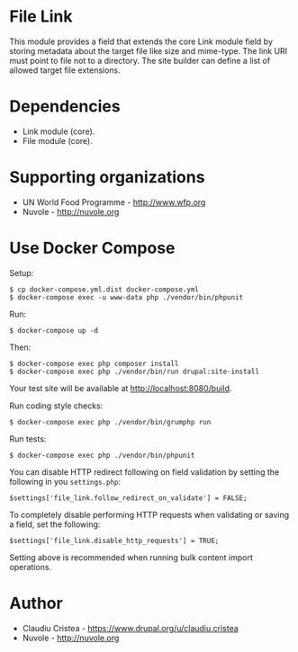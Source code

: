 # File Link

This module provides a field that extends the core Link module field by storing metadata about the target file like size
and mime-type. The link URI must point to file not to a directory. The site builder can define a list of allowed target
file extensions.

# Dependencies

- Link module (core).
- File module (core).

# Supporting organizations

- UN World Food Programme - http://www.wfp.org
- Nuvole - http://nuvole.org

# Use Docker Compose

Setup:

```
$ cp docker-compose.yml.dist docker-compose.yml
$ docker-compose exec -u www-data php ./vendor/bin/phpunit
```

Run:

```
$ docker-compose up -d
```

Then:

```
$ docker-compose exec php composer install
$ docker-compose exec php ./vendor/bin/run drupal:site-install
```

Your test site will be available at [http://localhost:8080/build](http://localhost:8080/build).

Run coding style checks:

```
$ docker-compose exec php ./vendor/bin/grumphp run
```

Run tests:

```
$ docker-compose exec php ./vendor/bin/phpunit
```

You can disable HTTP redirect following on field validation by setting the following in you `settings.php`:

```
$settings['file_link.follow_redirect_on_validate'] = FALSE;
```

To completely disable performing HTTP requests when validating or saving a field, set the following:

```
$settings['file_link.disable_http_requests'] = TRUE;
```

Setting above is recommended when running bulk content import operations.

# Author

- Claudiu Cristea - https://www.drupal.org/u/claudiu.cristea
- Nuvole - http://nuvole.org
